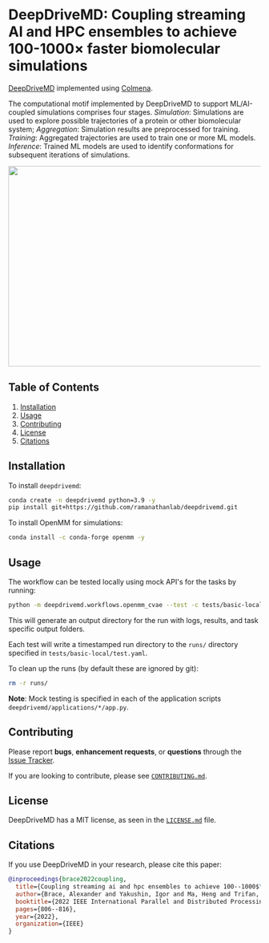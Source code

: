 # DeepDriveMD: Coupling streaming AI and HPC ensembles to achieve 100-1000× faster biomolecular simulations
[DeepDriveMD](https://github.com/DeepDriveMD/DeepDriveMD-pipeline) implemented using [Colmena](https://colmena.readthedocs.io/en/latest/).

The computational motif implemented by DeepDriveMD to support ML/AI-coupled simulations comprises four stages. _Simulation_: Simulations are used to explore possible trajectories of a protein or other biomolecular system; _Aggregation_: Simulation results are preprocessed for training. _Training_: Aggregated trajectories are used to train one or more ML models. _Inference_: Trained ML models are used to identify conformations for subsequent iterations of simulations. 

<img src="https://user-images.githubusercontent.com/38300604/205099612-e856d68b-a51b-4f92-acdc-240b229f015c.png" width="530" height="400"/>


## Table of Contents
1. [Installation](#installation)
2. [Usage](#usage)
3. [Contributing](#contributing)
4. [License](#license)
5. [Citations](#citations)

## Installation

To install `deepdrivemd`:
```bash
conda create -n deepdrivemd python=3.9 -y
pip install git+https://github.com/ramanathanlab/deepdrivemd.git
```

To install OpenMM for simulations:
```bash
conda install -c conda-forge openmm -y
```

## Usage

The workflow can be tested locally using mock API's for the tasks by running:
```bash
python -m deepdrivemd.workflows.openmm_cvae --test -c tests/basic-local/test.yaml
```
This will generate an output directory for the run with logs, results, and task specific output folders.

Each test will write a timestamped run directory to the `runs/` directory specified in `tests/basic-local/test.yaml`.

To clean up the runs (by default these are ignored by git):
```bash
rm -r runs/
```

**Note**: Mock testing is specified in each of the application scripts `deepdrivemd/applications/*/app.py`.


## Contributing

Please report **bugs**, **enhancement requests**, or **questions** through the [Issue Tracker](https://github.com/ramanathanlab/deepdrivemd/issues).

If you are looking to contribute, please see [`CONTRIBUTING.md`](https://github.com/ramanathanlab/deepdrivemd/blob/main/CONTRIBUTING.md).

## License

DeepDriveMD has a MIT license, as seen in the [`LICENSE.md`](https://github.com/ramanathanlab/deepdrivemd/blob/main/LICENSE.md) file.

## Citations

If you use DeepDriveMD in your research, please cite this paper:

```bibtex
@inproceedings{brace2022coupling,
  title={Coupling streaming ai and hpc ensembles to achieve 100--1000$\times$ faster biomolecular simulations},
  author={Brace, Alexander and Yakushin, Igor and Ma, Heng and Trifan, Anda and Munson, Todd and Foster, Ian and Ramanathan, Arvind and Lee, Hyungro and Turilli, Matteo and Jha, Shantenu},
  booktitle={2022 IEEE International Parallel and Distributed Processing Symposium (IPDPS)},
  pages={806--816},
  year={2022},
  organization={IEEE}
}
```

